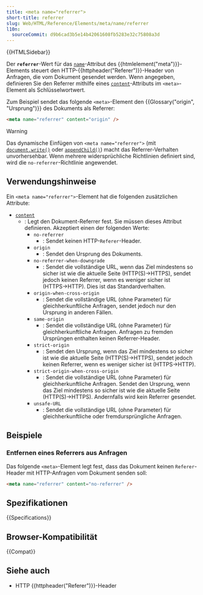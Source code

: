 ```yaml
---
title: <meta name="referrer">
short-title: referrer
slug: Web/HTML/Reference/Elements/meta/name/referrer
l10n:
  sourceCommit: d9b6cad3b5e14b42061608fb5283e32c75808a3d
---
```


{{HTMLSidebar}}

Der **`referrer`**-Wert für das [`name`](/de/docs/Web/HTML/Reference/Elements/meta#name)-Attribut des {{htmlelement("meta")}}-Elements steuert den HTTP-{{httpheader("Referer")}}-Header von Anfragen, die vom Dokument gesendet werden. Wenn angegeben, definieren Sie den Referrer mithilfe eines [`content`](/de/docs/Web/HTML/Reference/Elements/meta#content)-Attributs im `<meta>`-Element als Schlüsselwortwert.

Zum Beispiel sendet das folgende `<meta>`-Element den {{Glossary("origin", "Ursprung")}} des Dokuments als Referrer:

```html
<meta name="referrer" content="origin" />
```

> [!WARNING]
> Das dynamische Einfügen von `<meta name="referrer">` (mit [`document.write()`](/de/docs/Web/API/Document/write) oder [`appendChild()`](/de/docs/Web/API/Node/appendChild)) macht das Referrer-Verhalten unvorhersehbar.
> Wenn mehrere widersprüchliche Richtlinien definiert sind, wird die `no-referrer`-Richtlinie angewendet.

## Verwendungshinweise

Ein `<meta name="referrer">`-Element hat die folgenden zusätzlichen Attribute:

- [`content`](/de/docs/Web/HTML/Reference/Elements/meta#content)
  - : Legt den Dokument-Referrer fest. Sie müssen dieses Attribut definieren.
    Akzeptiert einen der folgenden Werte:
    - `no-referrer`
      - : Sendet keinen HTTP-`Referer`-Header.
    - `origin`
      - : Sendet den Ursprung des Dokuments.
    - `no-referrer-when-downgrade`
      - : Sendet die vollständige URL, wenn das Ziel mindestens so sicher ist wie die aktuelle Seite (HTTP(S)→HTTPS), sendet jedoch keinen Referrer, wenn es weniger sicher ist (HTTPS→HTTP). Dies ist das Standardverhalten.
    - `origin-when-cross-origin`
      - : Sendet die vollständige URL (ohne Parameter) für gleichherkunftliche Anfragen, sendet jedoch nur den Ursprung in anderen Fällen.
    - `same-origin`
      - : Sendet die vollständige URL (ohne Parameter) für gleichherkunftliche Anfragen. Anfragen zu fremden Ursprüngen enthalten keinen Referrer-Header.
    - `strict-origin`
      - : Sendet den Ursprung, wenn das Ziel mindestens so sicher ist wie die aktuelle Seite (HTTP(S)→HTTPS), sendet jedoch keinen Referrer, wenn es weniger sicher ist (HTTPS→HTTP).
    - `strict-origin-when-cross-origin`
      - : Sendet die vollständige URL (ohne Parameter) für gleichherkunftliche Anfragen. Sendet den Ursprung, wenn das Ziel mindestens so sicher ist wie die aktuelle Seite (HTTP(S)→HTTPS). Andernfalls wird kein Referrer gesendet.
    - `unsafe-URL`
      - : Sendet die vollständige URL (ohne Parameter) für gleichherkunftliche oder fremdursprüngliche Anfragen.

## Beispiele

### Entfernen eines Referrers aus Anfragen

Das folgende `<meta>`-Element legt fest, dass das Dokument keinen `Referer`-Header mit HTTP-Anfragen vom Dokument senden soll:

```html
<meta name="referrer" content="no-referrer" />
```

## Spezifikationen

{{Specifications}}

## Browser-Kompatibilität

{{Compat}}

## Siehe auch

- HTTP {{httpheader("Referer")}}-Header
